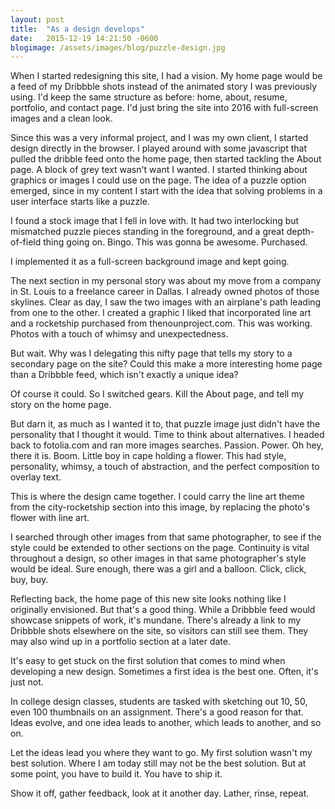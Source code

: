 ```yaml
---
layout: post
title:  "As a design develops"
date:   2015-12-19 14:21:50 -0600
blogimage: /assets/images/blog/puzzle-design.jpg
---
```


When I started redesigning this site, I had a vision. My home page would be a feed of my Dribbble shots instead of the animated story I was previously using. I'd keep the same structure as before: home, about, resume, portfolio, and contact page. I'd just bring the site into 2016 with full-screen images and a clean look.

Since this was a very informal project, and I was my own client, I started design directly in the browser. I played around with some javascript that pulled the dribble feed onto the home page, then started tackling the About page. A block of grey text wasn't want I wanted. I started thinking about graphics or images I could use on the page. The idea of a puzzle option emerged, since in my content I start with the idea that solving problems in  a user interface starts like a puzzle.

I found a stock image that I fell in love with. It had two interlocking but mismatched puzzle pieces standing in the foreground, and a great depth-of-field thing going on. Bingo. This was gonna be awesome. Purchased.

I implemented it as a full-screen background image and kept going.

The next section in my personal story was about my move from a company in St. Louis to a freelance career in Dallas. I already owned photos of those skylines. Clear as day, I saw the two images with an airplane's path leading from one to the other. I created a graphic I liked that incorporated line art and a rocketship purchased from thenounproject.com. This was working. Photos with a touch of whimsy and unexpectedness.

But wait. Why was I delegating this nifty page that tells my story to a secondary page on the site? Could this make a more interesting home page than a Dribbble feed, which isn't exactly a unique idea?

Of course it could. So I switched gears. Kill the About page, and tell my story on the home page.

But darn it, as much as I wanted it to, that puzzle image just didn't have the personality that I thought it would. Time to think about alternatives. I headed back to fotolia.com and ran more images searches. Passion. Power. Oh hey, there it is. Boom. Little boy in cape holding a flower. This had style, personality, whimsy, a touch of abstraction, and the perfect composition to overlay text.

This is where the design came together. I could carry the line art theme from the city-rocketship section into this image, by replacing the photo's flower with line art.

I searched through other images from that same photographer, to see if the style could be extended to other sections on the page. Continuity is vital throughout a design, so other images in that same photographer's style would be ideal. Sure enough, there was a girl and a balloon. Click, click, buy, buy.

Reflecting back, the home page of this new site looks nothing like I originally envisioned. But that's a good thing. While a Dribbble feed would showcase snippets of work, it's mundane. There's already a link to my Dribbble shots elsewhere on the site, so visitors can still see them. They may also wind up in a portfolio section at a later date.

It's easy to get stuck on the first solution that comes to mind when developing a new design. Sometimes a first idea is the best one. Often, it's just not.

In college design classes, students are tasked with sketching out 10, 50, even 100 thumbnails on an assignment. There's a good reason for that. Ideas evolve, and one idea leads to another, which leads to another, and so on.

Let the ideas lead you where they want to go. My first solution wasn't my best solution. Where I am today still may not be the best solution. But at some point, you have to build it. You have to ship it.

Show it off, gather feedback, look at it another day. Lather, rinse, repeat.
